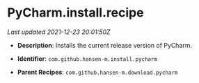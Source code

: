 # PyCharm.install.recipe

_Last updated 2021-12-23 20:01:50Z_

- **Description**: Installs the current release version of PyCharm.

- **Identifier**: `com.github.hansen-m.install.pycharm`

- **Parent Recipes**: `com.github.hansen-m.download.pycharm`

